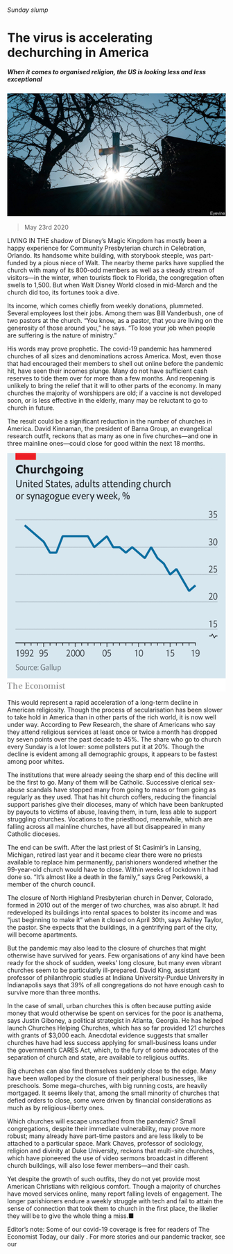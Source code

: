 ###### Sunday slump

# The virus is accelerating dechurching in America 

##### When it comes to organised religion, the US is looking less and less exceptional 

![image](images/20200523_USP503.jpg) 

> May 23rd 2020 

LIVING IN THE shadow of Disney’s Magic Kingdom has mostly been a happy experience for Community Presbyterian church in Celebration, Orlando. Its handsome white building, with storybook steeple, was part-funded by a pious niece of Walt. The nearby theme parks have supplied the church with many of its 800-odd members as well as a steady stream of visitors—in the winter, when tourists flock to Florida, the congregation often swells to 1,500. But when Walt Disney World closed in mid-March and the church did too, its fortunes took a dive.

Its income, which comes chiefly from weekly donations, plummeted. Several employees lost their jobs. Among them was Bill Vanderbush, one of two pastors at the church. “You know, as a pastor, that you are living on the generosity of those around you,” he says. “To lose your job when people are suffering is the nature of ministry.”


His words may prove prophetic. The covid-19 pandemic has hammered churches of all sizes and denominations across America. Most, even those that had encouraged their members to shell out online before the pandemic hit, have seen their incomes plunge. Many do not have sufficient cash reserves to tide them over for more than a few months. And reopening is unlikely to bring the relief that it will to other parts of the economy. In many churches the majority of worshippers are old; if a vaccine is not developed soon, or is less effective in the elderly, many may be reluctant to go to church in future.

The result could be a significant reduction in the number of churches in America. David Kinnaman, the president of Barna Group, an evangelical research outfit, reckons that as many as one in five churches—and one in three mainline ones—could close for good within the next 18 months.

![image](images/20200523_USC666.png) 


This would represent a rapid acceleration of a long-term decline in American religiosity. Though the process of secularisation has been slower to take hold in America than in other parts of the rich world, it is now well under way. According to Pew Research, the share of Americans who say they attend religious services at least once or twice a month has dropped by seven points over the past decade to 45%. The share who go to church every Sunday is a lot lower: some pollsters put it at 20%. Though the decline is evident among all demographic groups, it appears to be fastest among poor whites.

The institutions that were already seeing the sharp end of this decline will be the first to go. Many of them will be Catholic. Successive clerical sex-abuse scandals have stopped many from going to mass or from going as regularly as they used. That has hit church coffers, reducing the financial support parishes give their dioceses, many of which have been bankrupted by payouts to victims of abuse, leaving them, in turn, less able to support struggling churches. Vocations to the priesthood, meanwhile, which are falling across all mainline churches, have all but disappeared in many Catholic dioceses.

The end can be swift. After the last priest of St Casimir’s in Lansing, Michigan, retired last year and it became clear there were no priests available to replace him permanently, parishioners wondered whether the 99-year-old church would have to close. Within weeks of lockdown it had done so. “It’s almost like a death in the family,” says Greg Perkowski, a member of the church council.

The closure of North Highland Presbyterian church in Denver, Colorado, formed in 2010 out of the merger of two churches, was also abrupt. It had redeveloped its buildings into rental spaces to bolster its income and was “just beginning to make it” when it closed on April 30th, says Ashley Taylor, the pastor. She expects that the buildings, in a gentrifying part of the city, will become apartments.

But the pandemic may also lead to the closure of churches that might otherwise have survived for years. Few organisations of any kind have been ready for the shock of sudden, weeks’ long closure, but many even vibrant churches seem to be particularly ill-prepared. David King, assistant professor of philanthropic studies at Indiana University-Purdue University in Indianapolis says that 39% of all congregations do not have enough cash to survive more than three months.

In the case of small, urban churches this is often because putting aside money that would otherwise be spent on services for the poor is anathema, says Justin Giboney, a political strategist in Atlanta, Georgia. He has helped launch Churches Helping Churches, which has so far provided 121 churches with grants of $3,000 each. Anecdotal evidence suggests that smaller churches have had less success applying for small-business loans under the government’s CARES Act, which, to the fury of some advocates of the separation of church and state, are available to religious outfits.

Big churches can also find themselves suddenly close to the edge. Many have been walloped by the closure of their peripheral businesses, like preschools. Some mega-churches, with big running costs, are heavily mortgaged. It seems likely that, among the small minority of churches that defied orders to close, some were driven by financial considerations as much as by religious-liberty ones.

Which churches will escape unscathed from the pandemic? Small congregations, despite their immediate vulnerability, may prove more robust; many already have part-time pastors and are less likely to be attached to a particular space. Mark Chaves, professor of sociology, religion and divinity at Duke University, reckons that multi-site churches, which have pioneered the use of video sermons broadcast in different church buildings, will also lose fewer members—and their cash.

Yet despite the growth of such outfits, they do not yet provide most American Christians with religious comfort. Though a majority of churches have moved services online, many report falling levels of engagement. The longer parishioners endure a weekly struggle with tech and fail to attain the sense of connection that took them to church in the first place, the likelier they will be to give the whole thing a miss.■

Editor’s note: Some of our covid-19 coverage is free for readers of The Economist Today, our daily . For more stories and our pandemic tracker, see our 

